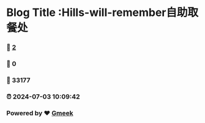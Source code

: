 # Blog Title :Hills-will-remember自助取餐处
### :page_facing_up: [2](https://Hills-will-remember.github.io/Echos-of-somebody.github.io/tag.html) 
### :speech_balloon: 0 
### :hibiscus: 33177 
### :alarm_clock: 2024-07-03 10:09:42 
### Powered by :heart: [Gmeek](https://github.com/Meekdai/Gmeek)
